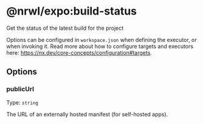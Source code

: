 # @nrwl/expo:build-status

Get the status of the latest build for the project

Options can be configured in `workspace.json` when defining the executor, or when invoking it. Read more about how to configure targets and executors here: https://nx.dev/core-concepts/configuration#targets.

## Options

### publicUrl

Type: `string`

The URL of an externally hosted manifest (for self-hosted apps).
